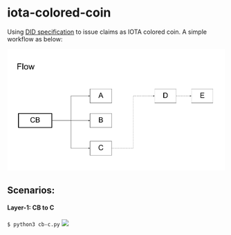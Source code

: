 # iota-colored-coin

Using [DID specification](https://w3c.github.io/did-core/) to issue claims as IOTA colored coin.
A simple workflow as below:

![](imgs/flow.png)

## Scenarios:

#### Layer-1: CB to C
```$ python3 cb-c.py```
![](imgs/Flow-CB-C.png)
